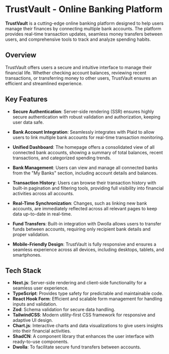 # TrustVault - Online Banking Platform

**TrustVault** is a cutting-edge online banking platform designed to help users manage their finances by connecting multiple bank accounts. The platform provides real-time transaction updates, seamless money transfers between users, and comprehensive tools to track and analyze spending habits.

## Overview

TrustVault offers users a secure and intuitive interface to manage their financial life. Whether checking account balances, reviewing recent transactions, or transferring money to other users, TrustVault ensures an efficient and streamlined experience.

## Key Features

- **Secure Authentication**: Server-side rendering (SSR) ensures highly secure authentication with robust validation and authorization, keeping user data safe.
  
- **Bank Account Integration**: Seamlessly integrates with Plaid to allow users to link multiple bank accounts for real-time transaction monitoring.

- **Unified Dashboard**: The homepage offers a consolidated view of all connected bank accounts, showing a summary of total balances, recent transactions, and categorized spending trends.

- **Bank Management**: Users can view and manage all connected banks from the "My Banks" section, including account details and balances.

- **Transaction History**: Users can browse their transaction history with built-in pagination and filtering tools, providing full visibility into financial activities across all accounts.

- **Real-Time Synchronization**: Changes, such as linking new bank accounts, are immediately reflected across all relevant pages to keep data up-to-date in real-time.

- **Fund Transfers**: Built-in integration with Dwolla allows users to transfer funds between accounts, requiring only recipient bank details and proper validation.

- **Mobile-Friendly Design**: TrustVault is fully responsive and ensures a seamless experience across all devices, including desktops, tablets, and smartphones.

## Tech Stack

- **Next.js**: Server-side rendering and client-side functionality for a seamless user experience.
- **TypeScript**: Provides type safety for predictable and maintainable code.
- **React Hook Form**: Efficient and scalable form management for handling inputs and validation.
- **Zod**: Schema validation for secure data handling.
- **TailwindCSS**: Modern utility-first CSS framework for responsive and adaptive UI design.
- **Chart.js**: Interactive charts and data visualizations to give users insights into their financial activities.
- **ShadCN**: A component library that enhances the user interface with ready-to-use components.
- **Dwolla**: To facilitate secure fund transfers between accounts.
